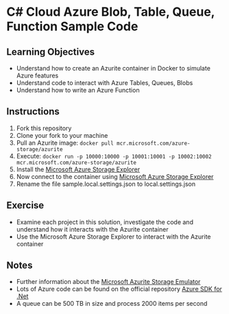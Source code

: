 # C# Cloud Azure Blob, Table, Queue, Function Sample Code

## Learning Objectives

- Understand how to create an Azurite container in Docker to simulate Azure features
- Understand code to interact with Azure Tables, Queues, Blobs
- Understand how to write an Azure Function

## Instructions

1. Fork this repository
2. Clone your fork to your machine
3. Pull an Azurite image: `docker pull mcr.microsoft.com/azure-storage/azurite`
4. Execute: `docker run -p 10000:10000 -p 10001:10001 -p 10002:10002 mcr.microsoft.com/azure-storage/azurite`
5. Install the [Microsoft Azure Storage Explorer](https://azure.microsoft.com/en-us/products/storage/storage-explorer/)
6. Now connect to the container using [Microsoft Azure Storage Explorer]()
7. Rename the file sample.local.settings.json to local.settings.json

## Exercise

- Examine each project in this solution, investigate the code and understand how it interacts with the Azurite container
- Use the Microsoft Azure Storage Explorer to interact with the Azurite container

## Notes
- Further information about the [Microsoft Azurite Storage Emulator](https://learn.microsoft.com/en-us/azure/storage/common/storage-use-azurite?tabs=visual-studio%2Cblob-storage)
- Lots of Azure code can be found on the official repository [Azure SDK for .Net](https://github.com/Azure/azure-sdk-for-net)
- A queue can be 500 TB in size and process 2000 items per second